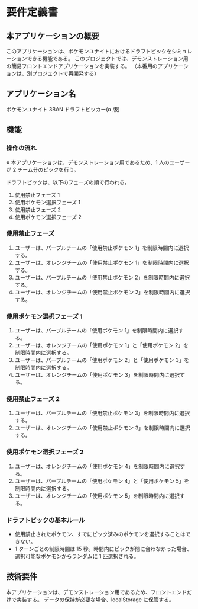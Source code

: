 # 要件定義書

## 本アプリケーションの概要

このアプリケーションは、ポケモンユナイトにおけるドラフトピックをシミュレーションできる機能である。
このプロジェクトでは、デモンストレーション用の簡易フロントエンドアプリケーションを実装する。
（本番用のアプリケーションは、別プロジェクトで再開発する）

## アプリケーション名

ポケモンユナイト 3BAN ドラフトピッカー(α 版)

## 機能

### 操作の流れ

※ 本アプリケーションは、デモンストレーション用であるため、1 人のユーザーが 2 チーム分のピックを行う。

ドラフトピックは、以下のフェーズの順で行われる。

1. 使用禁止フェーズ 1
2. 使用ポケモン選択フェーズ 1
3. 使用禁止フェーズ 2
4. 使用ポケモン選択フェーズ 2

### 使用禁止フェーズ

1. ユーザーは、パープルチームの「使用禁止ポケモン 1」を制限時間内に選択する。
2. ユーザーは、オレンジチームの「使用禁止ポケモン 1」を制限時間内に選択する。
3. ユーザーは、パープルチームの「使用禁止ポケモン 2」を制限時間内に選択する。
4. ユーザーは、オレンジチームの「使用禁止ポケモン 2」を制限時間内に選択する。

### 使用ポケモン選択フェーズ 1

1. ユーザーは、パープルチームの「使用ポケモン 1」を制限時間内に選択する。
2. ユーザーは、オレンジチームの「使用ポケモン 1」と「使用ポケモン 2」を制限時間内に選択する。
3. ユーザーは、パープルチームの「使用ポケモン 2」と「使用ポケモン 3」を制限時間内に選択する。
4. ユーザーは、オレンジチームの「使用ポケモン 3」を制限時間内に選択する。

### 使用禁止フェーズ 2

1. ユーザーは、パープルチームの「使用禁止ポケモン 3」を制限時間内に選択する。
2. ユーザーは、オレンジチームの「使用禁止ポケモン 3」を制限時間内に選択する。

### 使用ポケモン選択フェーズ 2

1. ユーザーは、オレンジチームの「使用ポケモン 4」を制限時間内に選択する。
2. ユーザーは、パープルチームの「使用ポケモン 4」と「使用ポケモン 5」を制限時間内に選択する。
3. ユーザーは、オレンジチームの「使用ポケモン 5」を制限時間内に選択する。

### ドラフトピックの基本ルール

- 使用禁止されたポケモン、すでにピック済みのポケモンを選択することはできない。
- 1 ターンごとの制限時間は 15 秒。時間内にピックが間に合わなかった場合、選択可能なポケモンからランダムに 1 匹選択される。

## 技術要件

本アプリケーションは、デモンストレーション用であるため、フロントエンドだけで実装する。
データの保持が必要な場合、localStorage に保管する。

